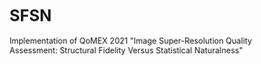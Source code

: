 # SFSN
 Implementation of QoMEX 2021 "Image Super-Resolution Quality Assessment: Structural Fidelity Versus Statistical Naturalness"
